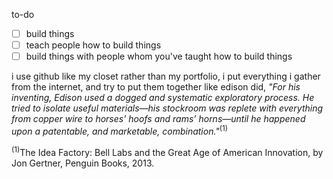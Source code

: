 to-do
- [ ] build things
- [ ] teach people how to build things
- [ ] build things with people whom you've taught how to build things

i use github like my closet rather than my portfolio, i put everything i gather from the internet, and try to put them together like edison did, <i>"For his inventing, Edison used a dogged and systematic exploratory process. He tried to isolate useful materials—his stockroom was replete with everything from copper wire to horses’ hoofs and rams’ horns—until he happened upon a patentable, and marketable, combination."</i><sup>(1)</sup>






























<sup>(1)</sup>The Idea Factory: Bell Labs and the Great Age of American Innovation, by Jon Gertner, Penguin Books, 2013.



